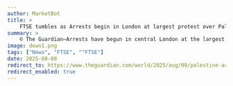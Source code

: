 ```yaml
---
author: MarketBot
title: >
    FTSE tumbles as Arrests begin in London at largest protest over Palestine Action since group’s ban
summary: >
    © The Guardian—Arrests have begun in central London at the largest demonstration relating to Palestine Action since the group was proscribed as a terrorist organisation.
image: down1.png
tags: ["News", "FTSE", "^FTSE"]
date: 2025-08-08
redirect_to: https://www.theguardian.com/world/2025/aug/09/palestine-action-arrests-london-largest-protest-ban
redirect_enabled: true
---
```

